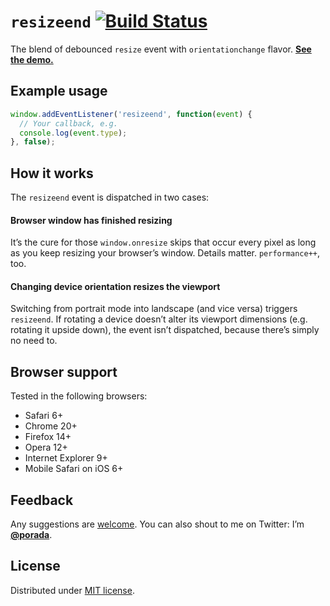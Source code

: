 # `resizeend` [![Build Status](https://travis-ci.org/porada/resizeend.png)](https://travis-ci.org/porada/resizeend)

The blend of debounced `resize` event with `orientationchange` flavor. **[See the demo.](http://porada.github.com/resizeend/)**

## Example usage

```javascript
window.addEventListener('resizeend', function(event) {
  // Your callback, e.g.
  console.log(event.type);
}, false);
```

## How it works

The `resizeend` event is dispatched in two cases:

#### Browser window has finished resizing

It’s the cure for those `window.onresize` skips that occur every pixel as long as you keep resizing your browser’s window. Details matter. `performance++`, too.

#### Changing device orientation resizes the viewport

Switching from portrait mode into landscape (and vice versa) triggers `resizeend`. If rotating a device doesn’t alter its viewport dimensions (e.g. rotating it upside down), the event isn’t dispatched, because there’s simply no need to.

## Browser support

Tested in the following browsers:

* Safari 6+
* Chrome 20+
* Firefox 14+
* Opera 12+
* Internet Explorer 9+
* Mobile Safari on iOS 6+

## Feedback

Any suggestions are [welcome](https://github.com/porada/resizeend/issues). You can also shout to me on Twitter: I’m **[@porada](http://twitter.com/porada)**.

## License

Distributed under [MIT license](http://porada.mit-license.org).
